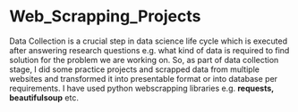 # Web_Scrapping_Projects
Data Collection is a crucial step in data science life cycle which is executed after answering research questions e.g. what kind of data is required to find solution for the problem we are working on. So, as part of data collection stage, I did some practice projects and scrapped data from multiple websites and transformed it into presentable format or into database per requirements. I have used python webscrapping libraries e.g. **requests, beautifulsoup** etc.
